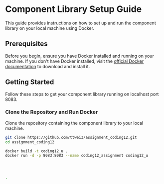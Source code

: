 # Component Library Setup Guide

This guide provides instructions on how to set up and run the component library on your local machine using Docker.

## Prerequisites

Before you begin, ensure you have Docker installed and running on your machine. If you don't have Docker installed, visit the [official Docker documentation](https://docs.docker.com/get-docker/) to download and install it.

## Getting Started

Follow these steps to get your component library running on localhost port 8083.

### Clone the Repository and Run Docker

Clone the repository containing the component library to your local machine.

```bash
git clone https://github.com/ttwei3/assignment_coding12.git
cd assignment_coding12

docker build -t coding12_u .
docker run -d -p 8083:8083 --name coding12_assignment coding12_u




.

